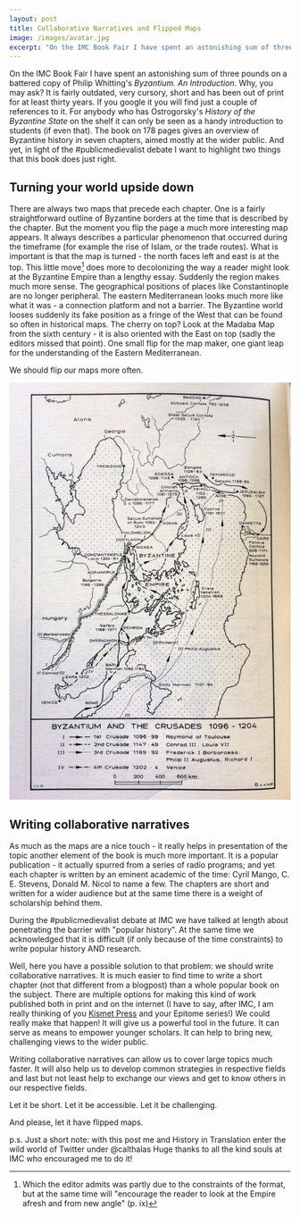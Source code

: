 ```yaml
---
layout: post
title: Collaborative Narratives and Flipped Maps
image: /images/avatar.jpg
excerpt: "On the IMC Book Fair I have spent an astonishing sum of three pounds on a battered copy of Philip Whitting's **Byzantium. An Introduction**. Why, you may ask? It is fairly outdated, very cursory, short and has been out of print for at least thirty years. If you google it you will find just a couple of references to it. For anybody who has Ostrogorsky's **History of the Byzantine State** on the shelf it can only be seen as a handy introduction to students (if even that)."
---
```


On the IMC Book Fair I have spent an astonishing sum of three pounds on a battered copy of Philip Whitting's *Byzantium. An Introduction*. Why, you may ask? It is fairly outdated, very cursory, short and has been out of print for at least thirty years. If you google it you will find just a couple of references to it. For anybody who has Ostrogorsky's *History of the Byzantine State* on the shelf it can only be seen as a handy introduction to students (if even that). The book on 178 pages gives an overview of Byzantine history in seven chapters, aimed mostly at the wider public. And yet, in light of the #publicmedievalist debate I want to highlight two things that this book does just right.

## Turning your world upside down

There are always two maps that precede each chapter. One is a fairly straightforward outline of Byzantine borders at the time that is described by the chapter. But the moment you flip the page a much more interesting map appears. It always describes a particular phenomenon that occurred during the timeframe (for example the rise of Islam, or the trade routes). What is important is that the map is turned - the north faces left and east is at the top. This little move[^1] does more to decolonizing the way a reader might look at the Byzantine Empire than a lengthy essay. Suddenly the region makes much more sense. The geographical positions of places like Constantinople are no longer peripheral. The eastern Mediterranean looks much more like what it was - a connection platform  and not a barrier. The Byzantine world looses suddenly its fake position as a fringe of the West that can be found so often in historical maps. The cherry on top? Look at the Madaba Map from the sixth century - it is also oriented with the East on top (sadly the editors missed that point). One small flip for the map maker, one giant leap for the understanding of the Eastern Mediterranean.

We should flip our maps more often.

![Flipped Map](/images/Map_Byzantium.jpg)

## Writing collaborative narratives

As much as the maps are a nice touch - it really helps in presentation of the topic another element of the book is much more important. It is a popular publication - it actually spurred from a series of radio programs; and yet each chapter is written by an eminent academic of the time: Cyril Mango, C. E. Stevens, Donald M. Nicol to name a few. The chapters are short and written for a wider audience but at the same time there is a weight of scholarship behind them.

During the #publicmedievalist debate at IMC we have talked at length about penetrating the barrier with "popular history". At the same time we acknowledged that it is difficult (if only because of the time constraints) to write popular history AND research.

Well, here you have a possible solution to that problem: we should write collaborative narratives. It is much easier to find time to write a short chapter (not that different from a blogpost) than a whole popular book on the subject. There are multiple options for making this kind of work published both in print and on the internet (I have to say, after IMC, I am really thinking of you [Kismet Press](http://kismet.press/) and your Epitome series!) We could really make that happen! It will give us a powerful tool in the future. It can serve as means to empower younger scholars. It can help to bring new, challenging views to the wider public.

Writing collaborative narratives can allow us to cover large topics much faster. It will also help us to develop common strategies in respective fields and last but not least help to exchange our views and get to know others in our respective fields.

Let it be short. Let it be accessible. Let it be challenging.

And please, let it have flipped maps.

p.s. Just a short note: with this post me and History in Translation enter the wild world of Twitter under @calthalas Huge thanks to all the kind souls at IMC who encouraged me to do it!

[^1]: Which the editor admits was partly due to the constraints of the format, but at the same time will "encourage the reader to look at the Empire afresh and from  new angle" (p. ix)
